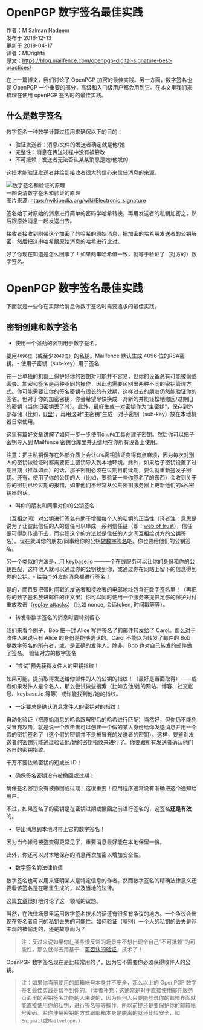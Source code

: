 # OpenPGP 数字签名最佳实践

作者：M Salman Nadeem    
发布于 2016-12-13    
更新于 2019-04-17   
译者：MDrights     
原文：https://blog.mailfence.com/openpgp-digital-signature-best-practices/

在上一篇博文，我们讨论了 OpenPGP 加密的最佳实践。另一方面，数字签名也是 OpenPGP 一个重要的部分，高级和入门级用户都会用到它。在本文里我们来梳理在使用 openPGP 签名时的最佳实践。

## 什么是数字签名

数字签名一种数学计算过程用来确保以下的目的：

- 验证发送者：消息/文件的发送者确定就是他/她
- 完整性：消息在传送过程中没有被篡改
- 不可抵赖：发送者无法否认某某消息是她/他发的

这技术能验证发送者并给到接收者很大的信心来信任消息的来源。

![数字签名和验证的原理](https://blog.mailfence.com/wp-content/uploads/2016/12/800px-Digital_Signature_diagram.svg-600x450.png)   
一图说清数字签名和验证的原理   
图片来源: https://wikipedia.org/wiki/Electronic_signature

签名始于对原始的消息进行简单的密码学哈希转换，再用发送者的私钥加密之，然后跟原始消息一起发送出去。

接收者接收到附带这个加密了的哈希的原始消息，把加密的哈希用发送者的公钥解密，然后把这串哈希跟原始消息的哈希进行比对。

好了你现在知道是怎么回事了！如果两串哈希值一致，就等于验证了（对方的）数字签名。

# OpenPGP 数字签名最佳实践

下面就是一些你在实际给消息做数字签名时需要追求的最佳实践。

## 密钥创建和数字签名

- 使用一个强劲的密钥用于数字签名。

要用`4096位`（或至少`2048位`）的私钥。Mailfence 默认生成 4096 位的RSA密钥。- 使用子密钥（sub-key）用于签名

在一台单独的机器上保护好你的密钥对可能并不容易，但你的设备总有可能被偷或丢失。加密和签名是两种不同的操作，因此也需要区别出两种不同的密钥管理方式。你可能需要让你的签名密钥有很长的有效期，这样过去的朋友仍然能验证你的签名。但对于你的加密密钥，你会希望尽快换成一对新的并能轻松地撤回/过期旧的密钥（当你旧密钥丢了时）。此外，最好生成一对密钥作为“主密钥”，保存到外部存储（比如，[U盘](https://wiki.debian.org/Subkeys)），再用这对“主密钥”生成一对子密钥（sub-key）放在本地机器日常使用。

这里有篇[好文章](https://alexcabal.com/creating-the-perfect-gpg-keypair/)讲解了如何一步一步使用`GnuPG`工具创建子密钥。然后你可以把子密钥导入到 Mailfence 密钥仓库里并无缝地在你所有设备上使用。

注意：把主私钥保存在外部介质上会让`GPG`密钥验证变得有点麻烦，因为每次对别人的密钥做验证时都需要把主密钥导入到本地环境。此外，如果给子密钥设置了过期日期（推荐如此）的话，那子密钥必须在过期日前续期，要么就重新签发子密钥。还有，使用了你的公钥的人（比如，要验证一些你签名了的东西）会收到关于你的密钥已经过期的报错，如果他们不经常从公共密钥服务器上更新他们的`GPG`密钥串的话。

- 叫你的朋友和同事对你的公钥签名

（互相之间）对公钥进行签名有助于增强每个人的私钥的正当性（译者注：意思是说为了让彼此信任的人的信任可以串成一系列信任链（即：[web of trust](https://en.wikipedia.org/wiki/Web_of_trust)），信任便可得到传递下去，而实现这个的方法就是信任的人之间互相给对方的公钥签名）。现在就叫你的朋友/同事给你的公钥[做数字签名](https://futureboy.us/pgp.html#SigningAKey)吧。你也要给他们的公钥签名。

另一个类似的方法是，用 [keybase.io](https://keybase.io/) ——一个在线服务可以让你的身份和你的公钥匹配，这样他人就可以通过你的公钥找到你，或通过你在网站上留下的信息得到你的公钥。- 给每个外发的消息都进行签名！

是的，而且要把带时间戳的发送者和接收者的电邮地址包含在数字签名里！（再把你的数字签名放进邮件的正文里）你可以同时使用一个服务来提供足够的保护对付重放攻击（[replay attacks](https://en.wikipedia.org/wiki/Replay_attack)）（比如 nonce, 会话token, 时间戳等等）。

- 转发带数字签名的消息时要特别留心

我们来看个例子，Bob 把一封 Alice 写并签名了的邮件转发给了 Carol。那么对于收件人来说只有 Alice 的身份是能够确认的。Carol 不能以为转发了邮件的 Bob 是数字签名的所有者，或，是正确的发件人。除非，Bob 也对自己转发的邮件做了签名。
验证对方的数字签名

- “尝试”预先获得发件人的密钥指纹！

如果可能，提前取得发送给你邮件的人的公钥的指纹！（最好是当面取得）——或者如果发件人是个名人，那么尝试做些搜索（比如去他/她的网站、博客、社交帐号、keybase.io 等等）或许能找到他/她的指纹。

- 一定要总是确认消息发件人的密钥对的指纹！

自动化验证（把原始消息的哈希跟解密后的哈希进行匹配）当然好，但你仍不能免受冒充攻击，就是说一个攻击者可以创建一个假的某人身份给你发送消息并用一个假的密钥签名了（这个假的密钥并不是被冒充的发送者的密钥）。这样，要鉴别发送者的密钥只能通过验证他/她的密钥指纹来进行了。你要跟所有发送者确认他们各自的密钥指纹。

千万不要依赖密钥的短或长 ID！

- 确保签名密钥没有被撤回或过期！

确保签名密钥没有被撤回或过期！这很重要！应用程序通常没有准确把这个通知给用户。

不过，如果签名了的密钥是在密钥过期或撤回之前进行签名的，这签名**还是有效**的。

- 导出消息到本地时带上它的数字签名！

因为当今帐号被盗变得更常见了，重要消息最好能在本地保留一份。

此外，你还可以对本地保存的消息再次加密以增加安全性。

- 数字签名的法律价值

数字签名也可以用来证明某人是特定信息的作者。然而数字签名的精确法律意义还要看该签名是在哪里生成的，以及当地的法律。

这篇[文章](http://www.fipr.org/publications/newsig.html)很好地讨论了这一领域的议题。

当然，在法律场景里运用数字签名技术的话还有很多有争议的地方。一个争议会出现在签名者自己的私钥丢失的可能性。如何验证（鉴别）一个人的私钥的丢失是非主观的被偷走的，还是故意而为？

> 注：反过来说如果你在某些很反常的场景中不想出现令自己“不可抵赖”的可能性，那么就得去用基于「[可否认的验证](https://en.wikipedia.org/wiki/Deniable_authentication)」技术了！

OpenPGP 数字签名现在是比较常用的了，因为它不需要你必须获得收件人的公钥。

> 注：如果你当前使用的邮箱帐号本身并不安全，那么以上的 OpenPGP 数字签名最佳实践是帮不到你的。（译者补充：这通常是对于直接使用邮件服务页面里的密钥签名功能的人来说的，因为任何人只要能登录你的邮箱界面就能直接使用你的私钥，进行签名等等操作。所以前提还是要保护你的邮箱帐号密码。若你使用密钥的方式跟邮箱本身是脱离的就还比较安全，如`Enigmail`或`Mailvelope`。）
